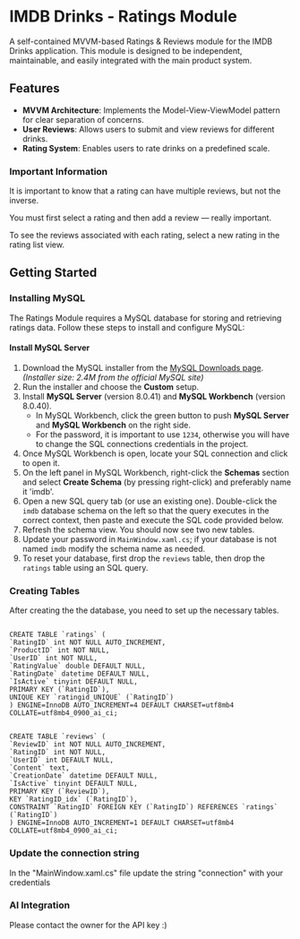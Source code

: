 # IMDB Drinks - Ratings Module

A self-contained MVVM-based Ratings & Reviews module for the IMDB Drinks application. This module is designed to be independent, maintainable, and easily integrated with the main product system.

## Features

- **MVVM Architecture**: Implements the Model-View-ViewModel pattern for clear separation of concerns.
- **User Reviews**: Allows users to submit and view reviews for different drinks.
- **Rating System**: Enables users to rate drinks on a predefined scale.

### Important Information

It is important to know that a rating can have multiple reviews, but not the inverse.

You must first select a rating and then add a review — really important.

To see the reviews associated with each rating, select a new rating in the rating list view.


## Getting Started

### Installing MySQL

The Ratings Module requires a MySQL database for storing and retrieving ratings data. Follow these steps to install and configure MySQL:

#### Install MySQL Server

1. Download the MySQL installer from the [MySQL Downloads page](https://dev.mysql.com/downloads/installer/). *(Installer size: 2.4M from the official MySQL site)*
2. Run the installer and choose the **Custom** setup.
3. Install **MySQL Server** (version 8.0.41) and **MySQL Workbench** (version 8.0.40).
   - In MySQL Workbench, click the green button to push **MySQL Server** and **MySQL Workbench** on the right side.
   - For the password, it is important to use `1234`, otherwise you will have to change the SQL connections credentials in the project. 
4. Once MySQL Workbench is open, locate your SQL connection and click to open it.
5. On the left panel in MySQL Workbench, right-click the **Schemas** section and select **Create Schema** (by pressing right-click) and preferably name it 'imdb'.
6. Open a new SQL query tab (or use an existing one). Double-click the `imdb` database schema on the left so that the query executes in the correct context, then paste and execute the SQL code provided below.
7. Refresh the schema view. You should now see two new tables.
8. Update your password in `MainWindow.xaml.cs`; if your database is not named `imdb` modify the schema name as needed.
9. To reset your database, first drop the `reviews` table, then drop the `ratings` table using an SQL query.

### Creating Tables

After creating the the database, you need to set up the necessary tables.
  ```

CREATE TABLE `ratings` (
  `RatingID` int NOT NULL AUTO_INCREMENT,
  `ProductID` int NOT NULL,
  `UserID` int NOT NULL,
  `RatingValue` double DEFAULT NULL,
  `RatingDate` datetime DEFAULT NULL,
  `IsActive` tinyint DEFAULT NULL,
  PRIMARY KEY (`RatingID`),
  UNIQUE KEY `ratingid_UNIQUE` (`RatingID`)
) ENGINE=InnoDB AUTO_INCREMENT=4 DEFAULT CHARSET=utf8mb4 COLLATE=utf8mb4_0900_ai_ci;


CREATE TABLE `reviews` (
  `ReviewID` int NOT NULL AUTO_INCREMENT,
  `RatingID` int NOT NULL,
  `UserID` int DEFAULT NULL,
  `Content` text,
  `CreationDate` datetime DEFAULT NULL,
  `IsActive` tinyint DEFAULT NULL,
  PRIMARY KEY (`ReviewID`),
  KEY `RatingID_idx` (`RatingID`),
  CONSTRAINT `RatingID` FOREIGN KEY (`RatingID`) REFERENCES `ratings` (`RatingID`)
) ENGINE=InnoDB AUTO_INCREMENT=1 DEFAULT CHARSET=utf8mb4 COLLATE=utf8mb4_0900_ai_ci;

  ```

### Update the connection string

In the "MainWindow.xaml.cs" file update the string "connection" with your credentials


### AI Integration

Please contact the owner for the API key :)


  
